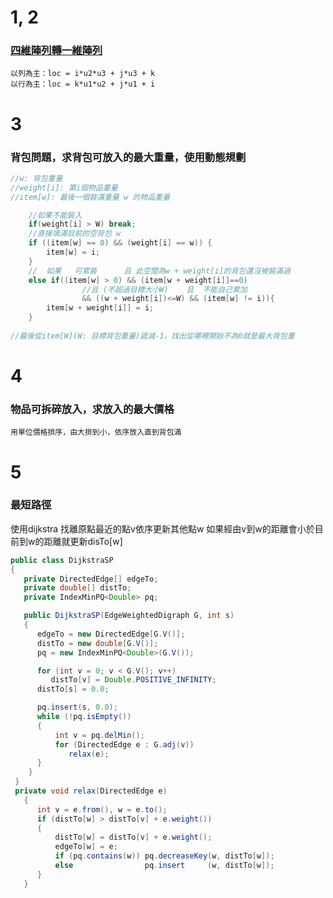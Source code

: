 # 1, 2
### [四維陣列轉一維陣列](https://openhome.cc/Gossip/AlgorithmGossip/MultiToOneDim.htm)
```
以列為主：loc = i*u2*u3 + j*u3 + k
以行為主：loc = k*u1*u2 + j*u1 + i
```
# 3
### 背包問題，求背包可放入的最大重量，使用動態規劃
```cpp
//w: 背包重量 
//weight[i]: 第i個物品重量 
//item[w]: 最後一個裝滿重量 w 的物品重量 

	//如果不能裝入 
	if(weight[i] > W) break;
	//直接填滿目前的空背包 w 
	if ((item[w] == 0) && (weight[i] == w)) {
		item[w] = i;
	}
	//  如果   可累裝      且 此空間為w + weight[i]的背包還沒被裝滿過
	else if((item[w] > 0) && (item[w + weight[i]]==0) 
				//且 (不超過目標大小W)    且  不能自己累加
				&& ((w + weight[i])<=W) && (item[w] != i)){
		item[w + weight[i]] = i;
	}
	
//最後從item[W](W: 目標背包重量)遞減-1，找出從哪裡開始不為0就是最大背包重
 ```
# 4
### 物品可拆碎放入，求放入的最大價格
```
用單位價格排序，由大排到小，依序放入直到背包滿
```
# 5
### 最短路徑
使用dijkstra
找離原點最近的點v依序更新其他點w
如果經由v到w的距離會小於目前到w的距離就更新disTo\[w\]
```java
public class DijkstraSP
{
   private DirectedEdge[] edgeTo;
   private double[] distTo;
   private IndexMinPQ<Double> pq;

   public DijkstraSP(EdgeWeightedDigraph G, int s)
   {
      edgeTo = new DirectedEdge[G.V()];
      distTo = new double[G.V()];
      pq = new IndexMinPQ<Double>(G.V());

      for (int v = 0; v < G.V(); v++) 
         distTo[v] = Double.POSITIVE_INFINITY;
      distTo[s] = 0.0;

      pq.insert(s, 0.0);
      while (!pq.isEmpty())
      {
          int v = pq.delMin();
          for (DirectedEdge e : G.adj(v))
             relax(e);
      }
    }
 }
 private void relax(DirectedEdge e)
   {
      int v = e.from(), w = e.to();
      if (distTo[w] > distTo[v] + e.weight())
      {
          distTo[w] = distTo[v] + e.weight();
          edgeTo[w] = e;
          if (pq.contains(w)) pq.decreaseKey(w, distTo[w]);
          else                pq.insert     (w, distTo[w]);
      }       
   }

```
